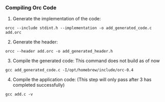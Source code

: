 ### Compiling Orc Code


1. Generate the implementation of the code:
```
orcc --include stdint.h --implementation -o add_generated_code.c add.orc
```

2. Generate the header:
```
orcc --header add.orc -o add_generated_header.h
```

3. Compile the generated code: This command does not build as of now
```
gcc add_generated_code.c -I/opt/homebrew/include/orc-0.4
```

4. Compile the application code: (This step will only pass after 3 has completed successfully)
```
gcc add.c -v
```

